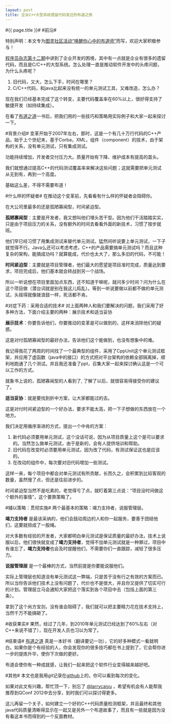 ```yaml
---
layout: post
title: 企业C++大型系统遗留代码变迁的布道之旅
---
```

#{{ page.title }}#
#前沿#

特别声明：本文专为[图灵社区活动“唤醒你心中的布道师”](http://www.ituring.com.cn/activity/details/696)而写，欢迎大家积极参与！

[程序员杂志第十二期](http://www.programmer.com.cn/9072/)中讲到了企业开发的困境，其中有一点就是企业有很多的遗留代码，而且是C/C++的大型系统。怎么处理一直是推动软件开发中的头疼问题，为什么头疼呢？

 1. 旧代码，又大，怎么下手，时间在哪里？
 2. C/C++代码，和java比起来没有统一的单元测试工具，又难改造，怎么办？

现在我们已经基本完成了这个转变，主要代码覆盖率在60%以上，很好得支持了敏捷开发（如持续集成）。

在看了[布道之道](http://www.ituring.com.cn/book/736)一书后，把我们用的一些技巧和策略用实际例子和大家一起来探讨一下。

#背景介绍#
变革开始于2007年左右，那时，这是一个有几十万行代码的C++产品，始于上个世纪末，基于Corba，XML，组件（component）的技术，由于架构的关系，没有单元测试，只有集成测试。

功能持续增加，开发者交付压力大。质量开始有下降、维护成本有提高的苗头。

我们就想通过提高C++的代码测试覆盖率来解决这些问题；这就需要把单元测试从无到有，再到一个高度。

基础这么差，不得不需要布道！

#什么样的怀疑者#
在推动这个变革前，先看看有什么样的怀疑者会阻碍你。

在大公司里最多的还是孤陋寡闻型，时间紧迫型。

**孤陋寡闻型**：主要是开发者，我又想叫他们埋头苦干型。因为他们干活踏踏实实，只是由于项目压力的关系，没有额外的时间去看看外面的新技术，习惯了按步就班。

他们早已经习惯了用集成测试来替代单元测试。猛然间听说要上单元测试，一下子就觉得不行。Java么还可以考虑考虑，C++的产品需要搞单元测试吗？而且这种复杂的架构，能搞成功吗？就算能成，代价也太大了，那么多旧的代码，不可能！

**时间紧迫型**：主要就是项目管理者，他们最大的愿望是项目准时完成，质量达到要求，项目完成后，他们基本就会转战到另一个战场。

所以一听说想在项目里面加点东西，还不知道干嘛呢，就问多少时间？问为什么在这个项目做（潜台词就是别在我这儿捣乱）。等到一听说要做以前都不做的单元测试，头摇得就像拨浪鼓一样，死活都不肯。

#对症下药：采用合适的技术#
对上面两种人和我们要解决的问题，我们采用了好多种方法，下面介绍主要的两种：展示技术和适当妥协

**展示技术**：你要告诉他们，你要推动的变革是可以做到的，这样来消除他们的疑惑。

这是对付孤陋寡闻型的最好办法，告诉他们这个能做到，也没有想象中的难。

我记得我花了两周的时间找了一个最典型的组件，采用了CppUnit这个单元测试框架，并应用了虚函数（java中的接口）的方式把对平台架构的依赖全部隔离掉，顺利地跑通了几个测试。并且我还准备了ppt，召集大家一起来探讨确认这是一个可以工作的方式。

就象书上说的，孤陋寡闻型的人看到了, 了解了以后，就很容易得接受你的建议了。

**适当妥协**：就是要找到折中方案，让大家都能过的去。

这是对付时间紧迫型的一个好办法，要求不能太高，把一下子想做的东西放在一个地方。

我们决定用循序渐进的方式，提出一个中肯的方案：

  1. 新代码必须要用单元测试，这个没话可说，因为从项目质量上这个是可以要求的。当然怎么做单元测试，由于是新的，会有人提供培训和帮助。
  2. 旧代码在改变时必须要用单元测试，因为改了代码，有测试保证这也是应该的。
  3. 在改动的组件中，每次要对旧代码增加一些测试。
  
这样一来，每个项目中都会对单元测试有所贡献，长而久之，会积累到比较客观的数量，虽然慢了点，但还是往前进步的。

时间紧迫型当然不是吃素的，老觉得亏了点，就盯着第三点说：“项目没时间做这个额外的事情”，这个要靠策略了。

#辅以策略：贯彻实施#
两个最基本的策略：竭力支持者，说服管理层。

**竭力支持者** 是最该采纳的，他们会鼓动周边的人和你一起服务，要善于团结他们，这要就扭成了一股绳。

对大多数有经验的开发者，大家都明白单元测试是保证质量的最好办法，技术上说服以后，他们很快就变成了**竭力支持者**，觉得不加单元测试就是一种罪过，项目中有谁忘了，**竭力支持者**也会及时提醒他们，不需要你们一直跟踪，减轻了很多压力。

**说服管理层** 是一个最棒的方式，当然前提是你要能说服他们。

实际上管理层也知道没有单元测试这一弊端，只是苦于没有行之有效的方案而已。所以当你告诉他们技术上没有问题了，代价也不是很大，并且你又提供了切实可行的计划。管理层立马会通知大家把这个落实到各个项目中去（包括上面的第三条）。

拿到了这个尚方宝剑，没有谁会阻碍了，我们就可以把主要精力花在技术支持上，当然千万不能搞砸了。

#收获果实#
果然，经过了几年，到2010年单元测试已经达到了60%左右（对C++来说不错了），现在开发人员也习以为常了。

#结束语#
[布道之道](http://www.ituring.com.cn/book/736) 真是一本好书（翻译要记一功），它的好多种模式一看就明白。如果你是个有经验的人，你会发现你的很多技巧都在书上提到了，它会帮你进一步的提炼升华，使你下次做的更好。

布道会使你有一种成就感，让我们一起来把这个软件行业变得越来越好吧。

#其他#
本文也是我用git记录在[github](https://github.com/larrycai/larrycai.github.com)上的，你可以看到每次的变化。

如果对此文有兴趣，帮忙顶一下，别忘了 [@larrycaiyu](http://weibo.com/larrycaiyu) ，希望有机会有人能帮我推荐到QConf 2012中去分享，到时我们可以探讨得更多。

这儿再留一个关子，如何建立一个好的C++代码质量检测框架，并且最终和其他java代码质量清晰得显示在一起又是另外一个布道故事了，而且有一些就是因为没有看这本书而得到的一个反面教材。